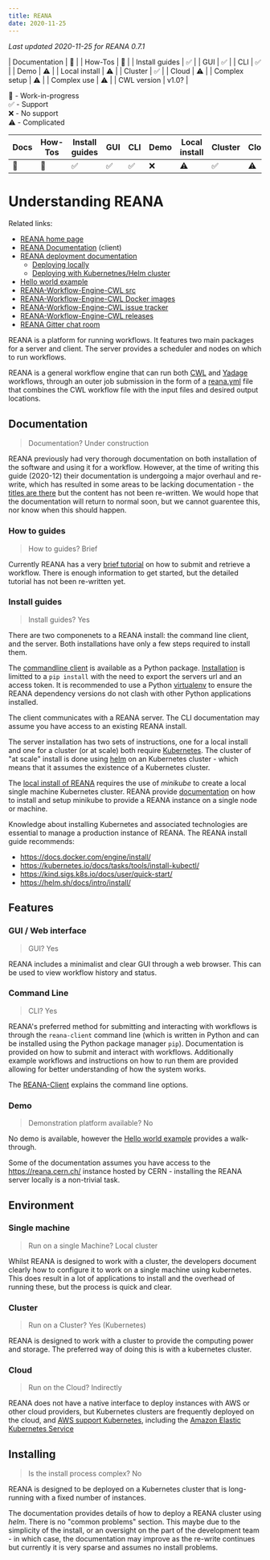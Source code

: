```yaml
---
title: REANA
date: 2020-11-25
---
```


_Last updated 2020-11-25 for REANA 0.7.1_

| Documentation  | 🚧 |
| How-Tos        | 🚧 |
| Install guides | ✅ |
| GUI            | ✅ |
| CLI		 | ✅ |
| Demo		 | ⚠️  |
| Local install	 | ⚠️  |
| Cluster	 | ✅ |
| Cloud		 | ⚠️  |
| Complex setup	 | ️⚠️  |
| Complex use	 | ️⚠️  |
| CWL version	 | v1.0? |


🚧 - Work-in-progress  
✅ - Support  
❌ - No support  
⚠️ - Complicated  

| Docs | How-Tos | Install guides | GUI | CLI | Demo | Local install | Cluster | Cloud | Complex setup | Complex use |
| -- | --- | -- | -- | -- | -- | -- | -- | -- | -- | -- |
| 🚧 | 🚧 | ✅ | ✅ | ✅ | ❌ | ⚠️ | ✅ | ⚠️  | ⚠️  | ⚠️ |


# Understanding REANA

Related links: 
* [REANA home page](https://reana.io)
* [REANA Documentation](https://docs.reana.io/) (client)
* [REANA deployment documentation](http://docs.reana.io/development/)
  - [Deploying locally](http://docs.reana.io/development/deploying-locally/)
  - [Deploying with Kubernetnes/Helm cluster](http://docs.reana.io/development/deploying-at-scale/)
* [Hello world example](https://github.com/reanahub/reana-demo-helloworld)
* [REANA-Workflow-Engine-CWL src](https://github.com/reanahub/reana-workflow-engine-cwl)
* [REANA-Workflow-Engine-CWL Docker images](https://hub.docker.com/r/reanahub/reana-workflow-engine-cwl)
* [REANA-Workflow-Engine-CWL issue tracker](https://github.com/reanahub/reana-workflow-engine-cwl/issues)
* [REANA-Workflow-Engine-CWL releases](https://github.com/reanahub/reana-workflow-engine-cwl/releases)
* [REANA Gitter chat room](https://gitter.im/reanahub/reana)

REANA is a platform for running workflows.  It features two main packages for a server and client.  The server provides a scheduler and nodes on which to run workflows.

REANA is a general workflow engine that can run both [CWL](https://commonwl.org/) and [Yadage](https://github.com/yadage/yadage) workflows, through an outer job submission in the form of a [reana.yml](http://docs.reana.io/reference/reana-yaml/) file that combines the CWL workflow file with the input files and desired output locations.

## Documentation

> Documentation? Under construction

REANA previously had very thorough documentation on both installation of the software and using it for a workflow.  However, at the time of writing this guide (2020-12) their documentation is undergoing a major overhaul and re-write, which has resulted in some areas to be lacking documentation - the [titles are there](http://docs.reana.io/running-workflows/executing-workflows/) but the content has not been re-written.  We would hope that the documentation will return to normal soon, but we cannot guarentee this, nor know when this should happen.

### How to guides

> How to guides? Brief

Currently REANA has a very [brief tutorial](http://docs.reana.io/getting-started/first-example/) on how to submit and retrieve a workflow. There is enough information to get started, but the detailed tutorial has not been re-written yet.

### Install guides

> Install guides? Yes

There are two componenets to a REANA install: the command line client, and the server.  Both installations have only a few steps required to install them.

The [commandline client](https://reana-client.readthedocs.io/en/latest/) is available as a Python package. [Installation](http://docs.reana.io/getting-started/first-example/) is limitted to a `pip install` with the need to export the servers url and an access token. It is recommended to use a Python [virtualenv](https://docs.python-guide.org/dev/virtualenvs/) to ensure the REANA dependency versions do not clash with other Python applications installed.

The client communicates with a REANA server. The CLI documentation may assume you have access to an existing REANA install. 

The server installation has two sets of instructions, one for a local install and one for a cluster (or at scale) both require [Kubernetes](https://kubernetes.io/).  The cluster of "at scale" install is done using [helm](https://helm.sh/) on an Kubernetes cluster - which means that it assumes the existence of a Kubernetes cluster.

The [local install of REANA](http://docs.reana.io/development/deploying-locally) requires the use of _minikube_ to create a local single machine Kubernetes cluster.  REANA provide [documentation](http://docs.reana.io/development/deploying-locally) on how to install and setup minikube to provide a REANA instance on a single node or machine.

Knowledge about installing Kubernetes and associated technologies are essential to manage a production instance of REANA. The REANA install guide recommends:

* <https://docs.docker.com/engine/install/>
* <https://kubernetes.io/docs/tasks/tools/install-kubectl/>
* <https://kind.sigs.k8s.io/docs/user/quick-start/>
* <https://helm.sh/docs/intro/install/>

<!-- As with other documentation, this is short and to the point.  If the [installation](http://docs.reana.io/development/deploying-at-scale) works on your system then it is fine. However, if you encounter any problems the documentation is not detailed enough to work you through it at this time. -->


## Features

### GUI / Web interface

> GUI? Yes

REANA includes a minimalist and clear GUI through a web browser.  This can be used to view workflow history and status.

<!-- . ? Can it be used to submit jobs? or Download? Diagram suggests yes! -->

### Command Line

> CLI? Yes

REANA's preferred method for submitting and interacting with workflows is through the `reana-client` command line (which is written in Python and can be installed using the Python package manager `pip`). Documentation is provided on how to submit and interact with workflows.  Additionally example workflows and instructions on how to run them are provided allowing for better understanding of how the system works.

The [REANA-Client](https://reana-client.readthedocs.io/en/latest/) explains the command line options.

### Demo

> Demonstration platform available? No

No demo is available, however the [Hello world example](https://github.com/reanahub/reana-demo-helloworld) provides a walk-through.

Some of the documentation assumes you have access to the <https://reana.cern.ch/> instance hosted by CERN - installing the REANA server locally is a non-trivial task.

## Environment

### Single machine

> Run on a single Machine? Local cluster

Whilst REANA is designed to work with a cluster, the developers document clearly how to configure it to work on a single machine using kubernetes.  This does result in a lot of applications to install and the overhead of running these, but the process is quick and clear.

### Cluster

> Run on a Cluster? Yes (Kubernetes)

REANA is designed to work with a cluster to provide the computing power and storage.  The preferred way of doing this is with a kubernetes cluster. 

### Cloud

> Run on the Cloud? Indirectly

REANA does not have a native interface to deploy instances with AWS or other cloud providers, but Kubernetes clusters are frequently deployed on the cloud, and [AWS support Kubernetes](https://aws.amazon.com/kubernetes/), including the [Amazon Elastic Kubernetes Service](https://aws.amazon.com/eks/)


<!-- Could we use a k8s on AWS?, but these could potentially be used as part of a kubernetes cluster. -->

## Installing

> Is the install process complex? No

REANA is designed to be deployed on a Kubernetes cluster that is long-running with a fixed number of instances. 

The documentation provides details of how to deploy a REANA cluster using _helm_. There is no "common problems" section.  This maybe due to the simplicity of the install, or an oversight on the part of the development team - in which case, the documentation may improve as the re-write continues but currently it is very sparse and assumes no install problems.

